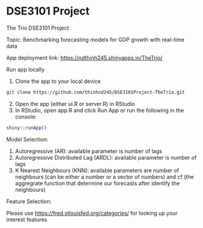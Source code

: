 # DSE3101 Project
The Trio DSE3101 Project

Topic: Benchmarking forecasting models for GDP growth with real-time data

App deployment link: https://ndthinh245.shinyapps.io/TheTrio/

Run app locally
1. Clone the app to your local device
```bash
git clone https://github.com/thinhnd245/DSE3101Project-TheTrio.git
```
2. Open the app (either ui.R or server.R) in RStudio
3. In RStudio, open app.R and click Run App
or run the following in the console:
```bash
shiny::runApp()
```

Model Selection:
1. Autoregressive (AR): available parameter is number of lags
2. Autoregressive Distributed Lag (ARDL): available parameter is number of lags
3. K Nearest Neighbours (KNN): available parameters are number of neighbours (can be either a number or a vector of numbers) and cf (the aggregrate function that determine our forecasts after identify the neighbours)


Feature Selection:

Please use https://fred.stlouisfed.org/categories/ for looking up your interest features

